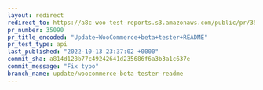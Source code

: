 ```yaml
---
layout: redirect
redirect_to: https://a8c-woo-test-reports.s3.amazonaws.com/public/pr/35090/api/index.html
pr_number: 35090
pr_title_encoded: "Update+WooCommerce+beta+tester+README"
pr_test_type: api
last_published: "2022-10-13 23:37:02 +0000"
commit_sha: a814d128b77c49242641d235686f6a3b3a1c637e
commit_message: "Fix typo"
branch_name: update/woocommerce-beta-tester-readme
---
```

